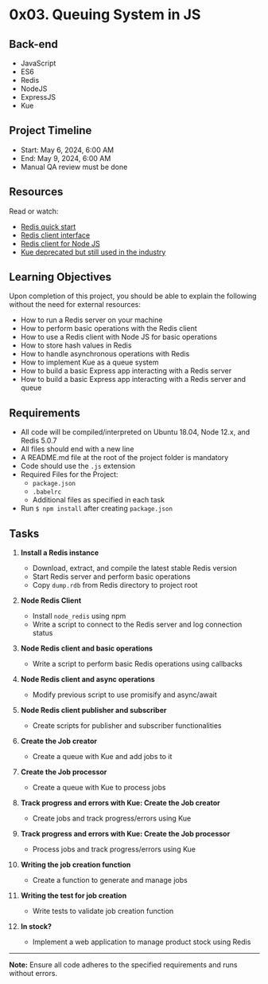 # 0x03. Queuing System in JS

## Back-end
- JavaScript
- ES6
- Redis
- NodeJS
- ExpressJS
- Kue

## Project Timeline
- Start: May 6, 2024, 6:00 AM
- End: May 9, 2024, 6:00 AM
- Manual QA review must be done

## Resources
Read or watch:
- [Redis quick start](https://redis.io/topics/quickstart)
- [Redis client interface](https://redis.io/topics/clients)
- [Redis client for Node JS](https://www.npmjs.com/package/redis)
- [Kue deprecated but still used in the industry](https://www.npmjs.com/package/kue)

## Learning Objectives
Upon completion of this project, you should be able to explain the following without the need for external resources:
- How to run a Redis server on your machine
- How to perform basic operations with the Redis client
- How to use a Redis client with Node JS for basic operations
- How to store hash values in Redis
- How to handle asynchronous operations with Redis
- How to implement Kue as a queue system
- How to build a basic Express app interacting with a Redis server
- How to build a basic Express app interacting with a Redis server and queue

## Requirements
- All code will be compiled/interpreted on Ubuntu 18.04, Node 12.x, and Redis 5.0.7
- All files should end with a new line
- A README.md file at the root of the project folder is mandatory
- Code should use the `.js` extension
- Required Files for the Project:
  - `package.json`
  - `.babelrc`
  - Additional files as specified in each task
- Run `$ npm install` after creating `package.json`

## Tasks
1. **Install a Redis instance**
   - Download, extract, and compile the latest stable Redis version
   - Start Redis server and perform basic operations
   - Copy `dump.rdb` from Redis directory to project root

2. **Node Redis Client**
   - Install `node_redis` using npm
   - Write a script to connect to the Redis server and log connection status

3. **Node Redis client and basic operations**
   - Write a script to perform basic Redis operations using callbacks

4. **Node Redis client and async operations**
   - Modify previous script to use promisify and async/await

5. **Node Redis client publisher and subscriber**
   - Create scripts for publisher and subscriber functionalities

6. **Create the Job creator**
   - Create a queue with Kue and add jobs to it

7. **Create the Job processor**
   - Create a queue with Kue to process jobs

8. **Track progress and errors with Kue: Create the Job creator**
   - Create jobs and track progress/errors using Kue

9. **Track progress and errors with Kue: Create the Job processor**
   - Process jobs and track progress/errors using Kue

10. **Writing the job creation function**
    - Create a function to generate and manage jobs

11. **Writing the test for job creation**
    - Write tests to validate job creation function

12. **In stock?**
    - Implement a web application to manage product stock using Redis

---
**Note:** Ensure all code adheres to the specified requirements and runs without errors.


